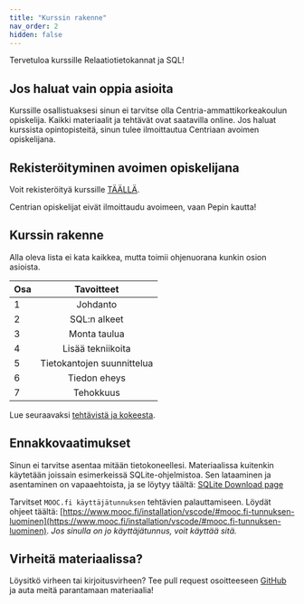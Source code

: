 ```yaml
---
title: "Kurssin rakenne"
nav_order: 2
hidden: false
---
```


Tervetuloa kurssille Relaatiotietokannat ja SQL!

## Jos haluat vain oppia asioita

Kurssille osallistuaksesi sinun ei tarvitse olla Centria-ammattikorkeakoulun opiskelija. Kaikki materiaalit ja tehtävät ovat saatavilla online. Jos haluat kurssista opintopisteitä, sinun tulee ilmoittautua Centriaan avoimen opiskelijana.


## Rekisteröityminen avoimen opiskelijana

Voit rekisteröityä kurssille [TÄÄLLÄ](https://ella.eduplan.fi/centria).

<Note>Centrian opiskelijat eivät ilmoittaudu avoimeen, vaan Pepin kautta!</Note>


## Kurssin rakenne

Alla oleva lista ei kata kaikkea, mutta toimii ohjenuorana kunkin osion asioista.

| Osa   |      Tavoitteet  
|----------|:-------------:|
| 1| Johdanto |
| 2| SQL:n alkeet |
| 3| Monta taulua |
| 4| Lisää tekniikoita |
| 5| Tietokantojen suunnittelua |
| 6| Tiedon eheys |
| 7| Tehokkuus |

Lue seuraavaksi [tehtävistä ja kokeesta](tehtavat).

## Ennakkovaatimukset

Sinun ei tarvitse asentaa mitään tietokoneellesi. Materiaalissa kuitenkin käytetään joissain esimerkeissä SQLite-ohjelmistoa. Sen lataaminen ja asentaminen on vapaaehtoista, ja se löytyy täältä: [SQLite Download page](https://www.sqlite.org/download.html)

Tarvitset `MOOC.fi käyttäjätunnuksen` tehtävien palauttamiseen. Löydät ohjeet täältä: [https://www.mooc.fi/installation/vscode/#mooc.fi-tunnuksen-luominen](https://www.mooc.fi/installation/vscode/#mooc.fi-tunnuksen-luominen). *Jos sinulla on jo käyttäjätunnus, voit käyttää sitä.*

## Virheitä materiaalissa?

Löysitkö virheen tai kirjoitusvirheen? Tee pull request osoitteeseen [GitHub](https://github.com/centria/tietokannat/tree/master/src/content) ja auta meitä parantamaan materiaalia!